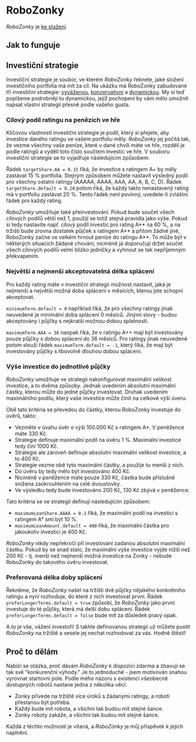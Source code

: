 # RoboZonky

_RoboZonky_ je [ke stažení](http://search.maven.org/remotecontent?filepath=com/github/triceo/robozonky/robozonky-app/1.1.0.Final/robozonky-app-1.1.0.Final-dist.zip).

## Jak to funguje

## Investiční strategie

Investiční strategie je soubor, ve kterém _RoboZonky_ řeknete, jaké složení investičního portfolia má mít za cíl. Na
ukázku má RoboZonky zabudované tři investiční strategie:
[vyváženou](robozonky-app/src/main/assembly/resources/robozonky-balanced.cfg),
[konzervativní](robozonky-app/src/main/assembly/resources/robozonky-conservative.cfg) a
[dynamickou](robozonky-app/src/main/assembly/resources/robozonky-dynamic.cfg). My si teď popíšeme
podrobněji tu dynamickou, jejíž pochopení by vám mělo umožnit napsat vlastní strategii přesně podle vašeho gusta.

### Cílový podíl ratingu na penězích ve hře

Klíčovou vlastností investiční strategie je podíl, který si přejete, aby investice daného ratingu ve vašem portfoliu
měly. _RoboZonky_ jej počítá tak, že vezme všechny vaše peníze, které v dané chvíli máte ve hře, rozdělí je podle 
ratingů a vydělí toto číslo součtem investic ve hře. V souboru investiční strategie se to vyjadřuje následujícím 
způsobem:

Řádek `targetShare.AA = 0.15` říká, že investice s ratingem A+ by měly zastávat 15 % portfolia. Stejným způsobem 
můžete nastavit výsledný podíl pro všechny ostatní ratingy (AAAAA, AAAA, AAA, AA, A, B, C, D). Řádek
`targetShare.default = 0.20` potom říká, že každý takto nenastavený rating má v portfoliu zastávat 20 %. Tento řádek 
není povinný, uvedete-li zvláštní řádek pro každý rating.

_RoboZonky_ umožňuje také přeinvestování. Pokud bude součet všech cílových podílů větší než 1, použijí se totiž 
stejná pravidla jako výše. Pokud si tedy nastavíte např. cílový podíl investic pro rating A** na 60 %, a na tržišti 
bude zrovna dostatek půjček s ratingem A** a přitom žádné jiné, RoboZonky začne ve velkém hrnout peníze do ratingu 
A**. To může být v některých situacích žádané chování, nicméně já doporučuji držet součet všech cílových podílů velmi
blízko jedničky a vyhnout se tak nepříjemným překvapením.

### Největší a nejmenší akceptovatelná délka splácení

Pro každý rating máte v investiční strategii možnost nastavit, jaká je nejmenší a největší možná doba splácení v
měsících, kterou jste schopní akceptovat.

`minimumTerm.default = 0` například říká, že pro všechny ratingy jinak neuvedené je minimální doba splácení 0 měsíců.
Jinými slovy - budou akceptovány i půjčky s nejkratší možnou dobou splatnosti.

`maximumTerm.AAA = 36` naopak říká, že v ratingu A++ mají být investovány pouze půjčky s dobou splácení do 36 měsíců.
Pro ratingy jinak neuvedené potom slouží řádek `maximumTerm.default = -1`, který říká, že mají být investovány půjčky 
s libovolně dlouhou dobou splácení.

### Výše investice do jednotlivé půjčky

_RoboZonky_ umožňuje ve strategii nakonfigurovat maximální velikost investice, a to dvěma způsoby. Jednak uvedením 
absolutní maximální částky, kterou může do jedné půjčky investovat. Druhak uvedením maximálního podílu, který vaše 
investice může činit na celkové výši úveru.

Obě tato kritéria se převedou do částky, kterou RoboZonky investuje do úvěrů, takto:
* Vezměte v úvahu úvěr o výši 100.000 Kč s ratingem A*. V peněžence máte 330 Kč.
* Strategie definuje maximální podíl na úvěru 1 %. Maximální investice tedy činí 1000 Kč.
* Strategie ale zároveň definuje absolutní maximální velikost investice, a to 400 Kč.
* Strategie vezme obě tyto maximální částky, a použije tu menší z nich.
* Do úvěru by tedy mělo být investováno 400 Kč.
* Nicméně v peněžence máte pouze 330 Kč, částka bude příslušně snížena zaokrouhlením na celé dvoustovky.
* Ve výsledku tedy bude investováno 200 Kč, 130 Kč zbývá v peněžence.

Tato kritéria se ve strategii definují následujícím způsobem:
* `maximumLoanShare.AAAA = 0.1` říká, že maximální podíl na investici s ratingem A* smí být 10 %.
* `maximumLoanAmount.default = 400` říká, že maximální částka pro jakoukoliv investici je 400 Kč.

_RoboZonky_ nikdy nepřekročí při investování zadanou absolutní maximální částku. Pokud by se snad stalo, že maximální 
výše investice vyjde nižší než 200 Kč - tj. menší než nejmenší možná investice na Zonky - nebude RoboZonky do takového 
úvěru investovat.

### Preferovaná délka doby splácení

Řekněme, že _RoboZonky_ našel na tržišti dvě půjčky nějakého konkrétního ratingu a nyní rozhoduje, do které z nich
investovat první. Řádek `preferLongerTerms.default = true` způsobí, že _RoboZonky_ jako první investuje do té půjčky, 
která má delší dobu splácení. Řádek `preferLongerTerms.default = false` bude mít za důsledek pravý opak.

A to je vše, vážení investoři! S takhle definovanou strategií už můžete pustit _RoboZonky_ na tržiště a vesele jej 
nechat rozhodovat za vás. Hodně štěstí!

## Proč to dělám

Nabízí se otázka, proč dávám _RoboZonky_ k dispozici zdarma a zbavuji se tak své "konkurenční výhody." Je to 
jednoduché - jsem motivován snahou vyrovnat startovní pole. Podle mého názoru s existencí všeobecně dostupných robotů 
nastane jedna z několika věcí:
* Zonky přivede na tržiště více úroků s žádanými ratingy, a roboti přestanou být potřeba.
* Každý bude mít robota, a všichni tak budou mít stejné šance.
* Zonky roboty zakáže, a všichni tak budou mít stejné šance.

Každá z těchto možností je vítaná, a _RoboZonky_ je můj příspěvek k jejich naplnění.
